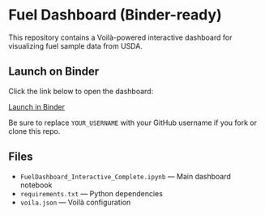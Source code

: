 # Fuel Dashboard (Binder-ready)

This repository contains a Voilà-powered interactive dashboard for visualizing fuel sample data from USDA.

## Launch on Binder

Click the link below to open the dashboard:

[Launch in Binder](https://mybinder.org/v2/gh/shelikes2run/fuel-dashboard-binder/HEAD?urlpath=voila/render/FuelDashboard_Interactive_Complete.ipynb)

Be sure to replace `YOUR_USERNAME` with your GitHub username if you fork or clone this repo.

## Files

- `FuelDashboard_Interactive_Complete.ipynb` — Main dashboard notebook
- `requirements.txt` — Python dependencies
- `voila.json` — Voilà configuration
